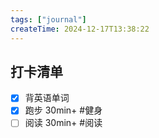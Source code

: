 ```yaml
---
tags: ["journal"]
createTime: 2024-12-17T13:38:22
---
```

## 打卡清单

- [x] 背英语单词 
- [x] 跑步 30min+ #健身 
- [ ] 阅读 30min+ #阅读